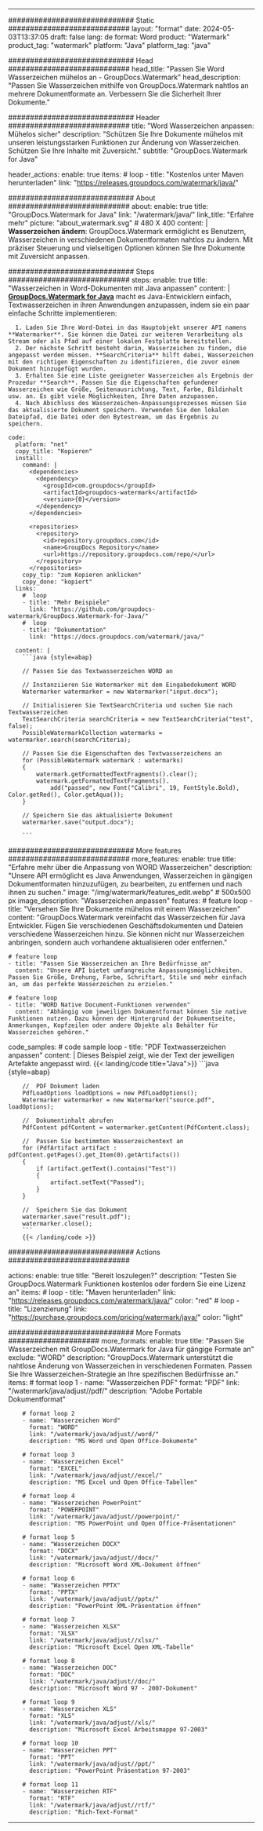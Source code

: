 
---
############################# Static ############################
layout: "format"
date:  2024-05-03T13:37:05
draft: false
lang: de
format: Word
product: "Watermark"
product_tag: "watermark"
platform: "Java"
platform_tag: "java"

############################# Head ############################
head_title: "Passen Sie Word Wasserzeichen mühelos an - GroupDocs.Watermark"
head_description: "Passen Sie Wasserzeichen mithilfe von GroupDocs.Watermark nahtlos an mehrere Dokumentformate an. Verbessern Sie die Sicherheit Ihrer Dokumente."

############################# Header ############################
title: "Word Wasserzeichen anpassen: Mühelos sicher" 
description: "Schützen Sie Ihre Dokumente mühelos mit unseren leistungsstarken Funktionen zur Änderung von Wasserzeichen. Schützen Sie Ihre Inhalte mit Zuversicht."
subtitle: "GroupDocs.Watermark for Java" 

header_actions:
  enable: true
  items:
    #  loop
    - title: "Kostenlos unter Maven herunterladen"
      link: "https://releases.groupdocs.com/watermark/java/"
      
############################# About ############################
about:
    enable: true
    title: "GroupDocs.Watermark for Java"
    link: "/watermark/java/"
    link_title: "Erfahre mehr"
    picture: "about_watermark.svg" # 480 X 400
    content: |
       **Wasserzeichen ändern**: GroupDocs.Watermark ermöglicht es Benutzern, Wasserzeichen in verschiedenen Dokumentformaten nahtlos zu ändern. Mit präziser Steuerung und vielseitigen Optionen können Sie Ihre Dokumente mit Zuversicht anpassen.

############################# Steps ############################
steps:
    enable: true
    title: "Wasserzeichen in Word-Dokumenten mit Java anpassen"
    content: |
      **[GroupDocs.Watermark for Java](https://products.groupdocs.com/watermark/java/)** macht es Java-Entwicklern einfach, Textwasserzeichen in ihren Anwendungen anzupassen, indem sie ein paar einfache Schritte implementieren:
      
      1. Laden Sie Ihre Word-Datei in das Hauptobjekt unserer API namens **Watermarker**. Sie können die Datei zur weiteren Verarbeitung als Stream oder als Pfad auf einer lokalen Festplatte bereitstellen.
      2. Der nächste Schritt besteht darin, Wasserzeichen zu finden, die angepasst werden müssen. **SearchCriteria** hilft dabei, Wasserzeichen mit den richtigen Eigenschaften zu identifizieren, die zuvor einem Dokument hinzugefügt wurden.
      3. Erhalten Sie eine Liste geeigneter Wasserzeichen als Ergebnis der Prozedur **Search**. Passen Sie die Eigenschaften gefundener Wasserzeichen wie Größe, Seitenausrichtung, Text, Farbe, Bildinhalt usw. an. Es gibt viele Möglichkeiten, Ihre Daten anzupassen.
      4. Nach Abschluss des Wasserzeichen-Anpassungsprozesses müssen Sie das aktualisierte Dokument speichern. Verwenden Sie den lokalen Dateipfad, die Datei oder den Bytestream, um das Ergebnis zu speichern.
   
    code:
      platform: "net"
      copy_title: "Kopieren"
      install:
        command: |
          <dependencies>
            <dependency>
              <groupId>com.groupdocs</groupId>
              <artifactId>groupdocs-watermark</artifactId>
              <version>{0}</version>
            </dependency>
          </dependencies>

          <repositories>
            <repository>
              <id>repository.groupdocs.com</id>
              <name>GroupDocs Repository</name>
              <url>https://repository.groupdocs.com/repo/</url>
            </repository>
          </repositories>
        copy_tip: "zum Kopieren anklicken"
        copy_done: "kopiert"
      links:
        #  loop
        - title: "Mehr Beispiele"
          link: "https://github.com/groupdocs-watermark/GroupDocs.Watermark-for-Java/"
        #  loop
        - title: "Dokumentation"
          link: "https://docs.groupdocs.com/watermark/java/"
          
      content: |
        ```java {style=abap}

        // Passen Sie das Textwasserzeichen WORD an

        // Instanziieren Sie Watermarker mit dem Eingabedokument WORD
        Watermarker watermarker = new Watermarker("input.docx");

        // Initialisieren Sie TextSearchCriteria und suchen Sie nach Textwasserzeichen
        TextSearchCriteria searchCriteria = new TextSearchCriteria("test", false);
        PossibleWatermarkCollection watermarks = watermarker.search(searchCriteria);
        
        // Passen Sie die Eigenschaften des Textwasserzeichens an
        for (PossibleWatermark watermark : watermarks)
        {
            watermark.getFormattedTextFragments().clear();
            watermark.getFormattedTextFragments().
                add("passed", new Font("Calibri", 19, FontStyle.Bold), Color.getRed(), Color.getAqua());
        }

        // Speichern Sie das aktualisierte Dokument
        watermarker.save("output.docx");
        
        ```            
        
############################# More features ############################
more_features:
  enable: true
  title: "Erfahre mehr über die Anpassung von WORD Wasserzeichen"
  description: "Unsere API ermöglicht es Java Anwendungen, Wasserzeichen in gängigen Dokumentformaten hinzuzufügen, zu bearbeiten, zu entfernen und nach ihnen zu suchen."
  image: "/img/watermark/features_edit.webp" # 500x500 px
  image_description: "Wasserzeichen anpassen"
  features:
    # feature loop
    - title: "Versehen Sie Ihre Dokumente mühelos mit einem Wasserzeichen"
      content: "GroupDocs.Watermark vereinfacht das Wasserzeichen für Java Entwickler. Fügen Sie verschiedenen Geschäftsdokumenten und Dateien verschiedene Wasserzeichen hinzu. Sie können nicht nur Wasserzeichen anbringen, sondern auch vorhandene aktualisieren oder entfernen."

    # feature loop
    - title: "Passen Sie Wasserzeichen an Ihre Bedürfnisse an"
      content: "Unsere API bietet umfangreiche Anpassungsmöglichkeiten. Passen Sie Größe, Drehung, Farbe, Schriftart, Stile und mehr einfach an, um das perfekte Wasserzeichen zu erzielen."

    # feature loop
    - title: "WORD Native Document-Funktionen verwenden"
      content: "Abhängig vom jeweiligen Dokumentformat können Sie native Funktionen nutzen. Dazu können der Hintergrund der Dokumentseite, Anmerkungen, Kopfzeilen oder andere Objekte als Behälter für Wasserzeichen gehören."
      
  code_samples:
    # code sample loop
    - title: "PDF Textwasserzeichen anpassen"
      content: |
        Dieses Beispiel zeigt, wie der Text der jeweiligen Artefakte angepasst wird.
        {{< landing/code title="Java">}}
        ```java {style=abap}
        
        //  PDF Dokument laden
        PdfLoadOptions loadOptions = new PdfLoadOptions();
        Watermarker watermarker = new Watermarker("source.pdf", loadOptions);

        //  Dokumentinhalt abrufen
        PdfContent pdfContent = watermarker.getContent(PdfContent.class);

        //  Passen Sie bestimmten Wasserzeichentext an
        for (PdfArtifact artifact : pdfContent.getPages().get_Item(0).getArtifacts())
        {
            if (artifact.getText().contains("Test"))
            {
                artifact.setText("Passed");
            }
        }

        //  Speichern Sie das Dokument
        watermarker.save("result.pdf");
        watermarker.close();
        ```
        {{< /landing/code >}}


############################# Actions ############################

actions:
  enable: true
  title: "Bereit loszulegen?"
  description: "Testen Sie GroupDocs.Watermark Funktionen kostenlos oder fordern Sie eine Lizenz an"
  items:
    #  loop
    - title: "Maven herunterladen"
      link: "https://releases.groupdocs.com/watermark/java/"
      color: "red"
        #  loop
    - title: "Lizenzierung"
      link: "https://purchase.groupdocs.com/pricing/watermark/java/"
      color: "light"


############################# More Formats #####################
more_formats:
    enable: true
    title: "Passen Sie Wasserzeichen mit GroupDocs.Watermark for Java für gängige Formate an"
    exclude: "WORD"
    description: "GroupDocs.Watermark unterstützt die nahtlose Änderung von Wasserzeichen in verschiedenen Formaten. Passen Sie Ihre Wasserzeichen-Strategie an Ihre spezifischen Bedürfnisse an."
    items: 
        # format loop 1
        - name: "Wasserzeichen PDF"
          format: "PDF"
          link: "/watermark/java/adjust//pdf/"
          description: "Adobe Portable Dokumentformat"

        # format loop 2
        - name: "Wasserzeichen Word"
          format: "WORD"
          link: "/watermark/java/adjust//word/"
          description: "MS Word und Open Office-Dokumente"
          
        # format loop 3
        - name: "Wasserzeichen Excel"
          format: "EXCEL"
          link: "/watermark/java/adjust//excel/"
          description: "MS Excel und Open Office-Tabellen"

        # format loop 4
        - name: "Wasserzeichen PowerPoint"
          format: "POWERPOINT"
          link: "/watermark/java/adjust//powerpoint/"
          description: "MS PowerPoint und Open Office-Präsentationen"

        # format loop 5
        - name: "Wasserzeichen DOCX"
          format: "DOCX"
          link: "/watermark/java/adjust//docx/"
          description: "Microsoft Word XML-Dokument öffnen"
          
        # format loop 6
        - name: "Wasserzeichen PPTX"
          format: "PPTX"
          link: "/watermark/java/adjust//pptx/"
          description: "PowerPoint XML-Präsentation öffnen"
          
        # format loop 7
        - name: "Wasserzeichen XLSX"
          format: "XLSX"
          link: "/watermark/java/adjust//xlsx/"
          description: "Microsoft Excel Open XML-Tabelle"

        # format loop 8
        - name: "Wasserzeichen DOC"
          format: "DOC"
          link: "/watermark/java/adjust//doc/"
          description: "Microsoft Word 97 - 2007-Dokument"

        # format loop 9
        - name: "Wasserzeichen XLS"
          format: "XLS"
          link: "/watermark/java/adjust//xls/"
          description: "Microsoft Excel Arbeitsmappe 97-2003"

        # format loop 10
        - name: "Wasserzeichen PPT"
          format: "PPT"
          link: "/watermark/java/adjust//ppt/"
          description: "PowerPoint Präsentation 97-2003"

        # format loop 11
        - name: "Wasserzeichen RTF"
          format: "RTF"
          link: "/watermark/java/adjust//rtf/"
          description: "Rich-Text-Format"

---
